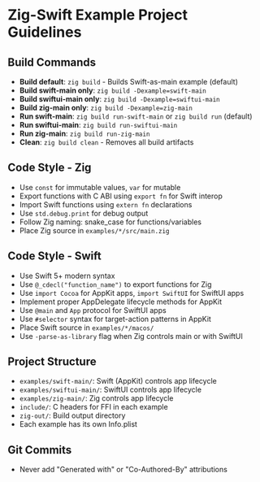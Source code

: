 # Zig-Swift Example Project Guidelines

## Build Commands
- **Build default**: `zig build` - Builds Swift-as-main example (default)
- **Build swift-main only**: `zig build -Dexample=swift-main`
- **Build swiftui-main only**: `zig build -Dexample=swiftui-main`
- **Build zig-main only**: `zig build -Dexample=zig-main`
- **Run swift-main**: `zig build run-swift-main` or `zig build run` (default)
- **Run swiftui-main**: `zig build run-swiftui-main`
- **Run zig-main**: `zig build run-zig-main`
- **Clean**: `zig build clean` - Removes all build artifacts

## Code Style - Zig
- Use `const` for immutable values, `var` for mutable
- Export functions with C ABI using `export fn` for Swift interop
- Import Swift functions using `extern fn` declarations
- Use `std.debug.print` for debug output
- Follow Zig naming: snake_case for functions/variables
- Place Zig source in `examples/*/src/main.zig`

## Code Style - Swift
- Use Swift 5+ modern syntax
- Use `@_cdecl("function_name")` to export functions for Zig
- Use `import Cocoa` for AppKit apps, `import SwiftUI` for SwiftUI apps
- Implement proper AppDelegate lifecycle methods for AppKit
- Use `@main` and `App` protocol for SwiftUI apps
- Use `#selector` syntax for target-action patterns in AppKit
- Place Swift source in `examples/*/macos/`
- Use `-parse-as-library` flag when Zig controls main or with SwiftUI

## Project Structure
- `examples/swift-main/`: Swift (AppKit) controls app lifecycle
- `examples/swiftui-main/`: SwiftUI controls app lifecycle
- `examples/zig-main/`: Zig controls app lifecycle
- `include/`: C headers for FFI in each example
- `zig-out/`: Build output directory
- Each example has its own Info.plist

## Git Commits
- Never add "Generated with" or "Co-Authored-By" attributions